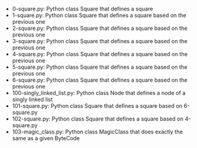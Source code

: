* 0-square.py: Python class Square that defines a square
* 1-square.py: Python class Square that defines a square based on the previous one
* 2-square.py: Python class Square that defines a square based on the previous one
* 3-square.py: Python class Square that defines a square based on the previous one
* 4-square.py: Python class Square that defines a square based on the previous one
* 5-square.py: Python class Square that defines a square based on the previous one
* 6-square.py: Python class Square that defines a square based on the previous one
* 100-singly_linked_list.py: Python class Node that defines a node of a singly linked list
* 101-square.py: Python class Square that defines a square based on 6-square.py
* 102-square.py: Python class Square that defines a square based on 4-square.py
* 103-magic_class.py: Python class MagicClass that does exactly the same as a given ByteCode
